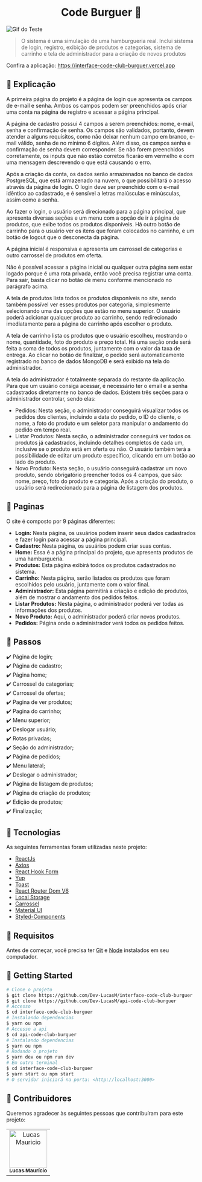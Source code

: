 <h1 align="center">Code Burguer 🍔</h1>

![Gif do Teste](./src/assets/Gif.gif)

> O sistema é uma simulação de uma hamburgueria real. Inclui sistema de login, registro, exibição de produtos e categorias, sistema de carrinho e tela de administrador para a criação de novos produtos

Confira a aplicação: https://interface-code-club-burguer.vercel.app

## :page_facing_up: Explicação

A primeira página do projeto é a página de login que apresenta os campos de e-mail e senha. Ambos os campos podem ser preenchidos após criar uma conta na página de registro e acessar a página principal.

A página de cadastro possui 4 campos a serem preenchidos: nome, e-mail, senha e confirmação de senha. Os campos são validados, portanto, devem atender a alguns requisitos, como não deixar nenhum campo em branco, e-mail válido, senha de no mínimo 6 dígitos. Além disso, os campos senha e confirmação de senha devem corresponder. Se não forem preenchidos corretamente, os inputs que não estão corretos ficarão em vermelho e com uma mensagem descrevendo o que está causando o erro.

Após a criação da conta, os dados serão armazenados no banco de dados PostgreSQL, que está armazenado na nuvem, o que possibilitará o acesso através da página de login. O login deve ser preenchido com o e-mail idêntico ao cadastrado, e é sensível a letras maiúsculas e minúsculas, assim como a senha.

Ao fazer o login, o usuário será direcionado para a página principal, que apresenta diversas seções e um menu com a opção de ir à página de produtos, que exibe todos os produtos disponíveis. Há outro botão de carrinho para o usuário ver os itens que foram colocados no carrinho, e um botão de logout que o desconecta da página.

A página inicial é responsiva e apresenta um carrossel de categorias e outro carrossel de produtos em oferta.

Não é possível acessar a página inicial ou qualquer outra página sem estar logado porque é uma rota privada, então você precisa registrar uma conta. Para sair, basta clicar no botão de menu conforme mencionado no parágrafo acima.

A tela de produtos lista todos os produtos disponíveis no site, sendo também possível ver esses produtos por categoria, simplesmente selecionando uma das opções que estão no menu superior. O usuário poderá adicionar qualquer produto ao carrinho, sendo redirecionado imediatamente para a página do carrinho após escolher o produto.

A tela de carrinho lista os produtos que o usuário escolheu, mostrando o nome, quantidade, foto do produto e preço total. Há uma seção onde será feita a soma de todos os produtos, juntamente com o valor da taxa de entrega. Ao clicar no botão de finalizar, o pedido será automaticamente registrado no banco de dados MongoDB e será exibido na tela do administrador.

A tela do administrador é totalmente separada do restante da aplicação. Para que um usuário consiga acessar, é necessário ter o email e a senha cadastrados diretamente no banco de dados. Existem três seções para o administrador controlar, sendo elas:
- Pedidos: Nesta seção, o administrador conseguirá visualizar todos os pedidos dos clientes, incluindo a data do pedido, o ID do cliente, o nome, a foto do produto e um seletor para manipular o andamento do pedido em tempo real.
- Listar Produtos: Nesta seção, o administrador conseguirá ver todos os produtos já cadastrados, incluindo detalhes completos de cada um, inclusive se o produto está em oferta ou não. O usuário também terá a possibilidade de editar um produto específico, clicando em um botão ao lado do produto.
- Novo Produto: Nesta seção, o usuário conseguirá cadastrar um novo produto, sendo obrigatório preencher todos os 4 campos, que são: nome, preço, foto do produto e categoria. Após a criação do produto, o usuário será redirecionado para a página de listagem dos produtos.

## 📁 Paginas

O site é composto por 9 páginas diferentes:

- **Login:** Nesta página, os usuários podem inserir seus dados cadastrados e fazer login para acessar a página principal.
- **Cadastro:** Nesta página, os usuários podem criar suas contas.
- **Home:** Essa é a página principal do projeto, que apresenta produtos de uma hamburgueria.
- **Produtos:** Esta página exibirá todos os produtos cadastrados no sistema.
- **Carrinho:** Nesta página, serão listados os produtos que foram escolhidos pelo usuário, juntamente com o valor final.
- **Administrador:** Esta página permitirá a criação e edição de produtos, além de mostrar o andamento dos pedidos feitos.
- **Listar Produtos:** Nesta página, o administrador poderá ver todas as informações dos produtos.
- **Novo Produto:** Aqui, o administrador poderá criar novos produtos.
- **Pedidos:** Página onde o administrador verá todos os pedidos feitos.

## :dart: Passos

:heavy_check_mark: Página de login;\
:heavy_check_mark: Página de cadastro;\
:heavy_check_mark: Página home;\
:heavy_check_mark: Carrossel de categorias;\
:heavy_check_mark: Carrossel de ofertas;\
:heavy_check_mark: Pagina de ver produtos;\
:heavy_check_mark: Pagina do carrinho;\
:heavy_check_mark: Menu superior;\
:heavy_check_mark: Deslogar usuário;\
:heavy_check_mark: Rotas privadas;\
:heavy_check_mark: Seção do administrador;\
:heavy_check_mark: Página de pedidos;\
:heavy_check_mark: Menu lateral;\
:heavy_check_mark: Deslogar o administrador;\
:heavy_check_mark: Página de listagem de produtos;\
:heavy_check_mark: Página de criação de produtos;\
:heavy_check_mark: Edição de produtos;\
:heavy_check_mark: Finalização;

## :rocket: Tecnologias

As seguintes ferramentas foram utilizadas neste projeto:

- [ReactJs](https://pt-br.reactjs.org/)
- [Axios](https://axios-http.com/docs/intro)
- [React Hook Form](https://react-hook-form.com/get-started)
- [Yup](https://www.npmjs.com/package/yup)
- [Toast](https://fkhadra.github.io/react-toastify/introduction/)
- [React Router Dom V6](https://reactrouter.com/en/main)  
- [Local Storage](https://developer.mozilla.org/pt-BR/docs/Web/API/Window/localStorage)
- [Carrossel](https://sag1v.github.io/react-elastic-carousel/)
- [Material UI](https://mui.com/material-ui/getting-started/)
- [Styled-Components](https://styled-components.com/docs/basics#installation)

## :closed_book: Requisitos ##

Antes de começar, você precisa ter [Git](https://git-scm.com) e [Node](https://nodejs.org/en/) instalados em seu computador.

## :checkered_flag: Getting Started ##

```bash
# Clone o projeto
$ git clone https://github.com/Dev-LucasM/interface-code-club-burguer
$ git clone https://github.com/Dev-LucasM/api-code-club-burguer
# Accesso
$ cd interface-code-club-burguer
# Instalando dependencias
$ yarn ou npm
# Accesso a api
$ cd api-code-club-burguer
# Instalando dependencias
$ yarn ou npm
# Rodando o projeto
$ yarn dev ou npm run dev
# Em outro terminal
$ cd interface-code-club-burguer
$ yarn start ou npm start
# O servidor iniciará na porta: <http://localhost:3000>
```
## 🤝 Contribuidores

Queremos agradecer às seguintes pessoas que contribuíram para este projeto:

<table>
  <tr>
    <td align="center">
      <a href="#">
        <img src="https://avatars.githubusercontent.com/u/122059282?s=400&u=96bc9300d660f1b489efcfb0a557ab08a6298c99&v=4" width="100px;" alt="Lucas Mauricio"/><br>
        <sub>
          <b>Lucas Maurício</b>
        </sub>
      </a>
    </td>
  </tr>
</table>

